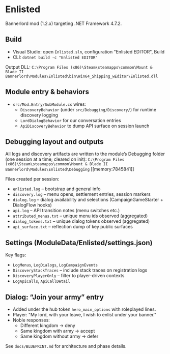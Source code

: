 # Enlisted

Bannerlord mod (1.2.x) targeting .NET Framework 4.7.2.

## Build
- Visual Studio: open `Enlisted.sln`, configuration "Enlisted EDITOR", Build
- CLI: `dotnet build -c "Enlisted EDITOR"`

Output DLL:
`C:\Program Files (x86)\Steam\steamapps\common\Mount & Blade II Bannerlord\Modules\Enlisted\bin\Win64_Shipping_wEditor\Enlisted.dll`

## Module entry & behaviors
- `src/Mod.Entry/SubModule.cs` wires:
  - `DiscoveryBehavior` (under `src/Debugging/Discovery/`) for runtime discovery logging
  - `LordDialogBehavior` for our conversation entries
  - `ApiDiscoveryBehavior` to dump API surface on session launch

## Debugging layout and outputs
All logs and discovery artifacts are written to the module’s Debugging folder (one session at a time; cleared on init):
`C:\Program Files (x86)\Steam\steamapps\common\Mount & Blade II Bannerlord\Modules\Enlisted\Debugging` [[memory:7845841]]

Files created per session:
- `enlisted.log` – bootstrap and general info
- `discovery.log` – menu opens, settlement entries, session markers
- `dialog.log` – dialog availability and selections (CampaignGameStarter + DialogFlow hooks)
- `api.log` – API transition notes (menu switches etc.)
- `attributed_menus.txt` – unique menu ids observed (aggregated)
- `dialog_tokens.txt` – unique dialog tokens observed (aggregated)
- `api_surface.txt` – reflection dump of key public surfaces

## Settings (ModuleData/Enlisted/settings.json)
Key flags:
- `LogMenus`, `LogDialogs`, `LogCampaignEvents`
- `DiscoveryStackTraces` – include stack traces on registration logs
- `DiscoveryPlayerOnly` – filter to player-driven contexts
- `LogApiCalls`, `ApiCallDetail`

## Dialog: “Join your army” entry
- Added under the hub token `hero_main_options` with roleplayed lines.
- Player: "My lord, with your leave, I wish to enlist under your banner."
- Noble responses:
  - Different kingdom → deny
  - Same kingdom with army → accept
  - Same kingdom without army → defer

See `docs/BLUEPRINT.md` for architecture and phase details.
